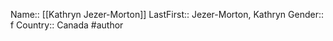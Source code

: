 Name:: [[Kathryn Jezer-Morton]]
LastFirst:: Jezer-Morton, Kathryn
Gender:: f
Country:: Canada
#author